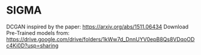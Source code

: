 # SIGMA
 DCGAN inspired by the paper: https://arxiv.org/abs/1511.06434
 Download Pre-Trained models from: https://drive.google.com/drive/folders/1kWw7d_DnnUYV0epB8Qs8VDqoODc4Ki0D?usp=sharing
 

